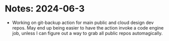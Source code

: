 # Notes: 2024-06-3

- Working on git-backup action for main public and cloud design dev repos. May end up being easier to have the action invoke a code engine job, unless I can figure out a way to grab all public repos automagically. 


